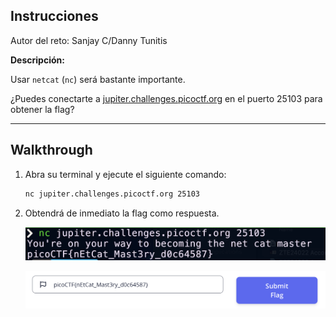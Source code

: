 ## Instrucciones

Autor del reto: Sanjay C/Danny Tunitis


**Descripción:**

Usar `netcat` (`nc`) será bastante importante. 

¿Puedes conectarte a [jupiter.challenges.picoctf.org](https://jupiter.challenges.picoctf.org) en el puerto 25103 para obtener la flag?


***

## Walkthrough

1. Abra su terminal y ejecute el siguiente comando:

    ```BASH
    nc jupiter.challenges.picoctf.org 25103
    ```

2. Obtendrá de inmediato la flag como respuesta.

    ![IMG-01](../assets/20.png)


    ![IMG-02](../assets/21.png)